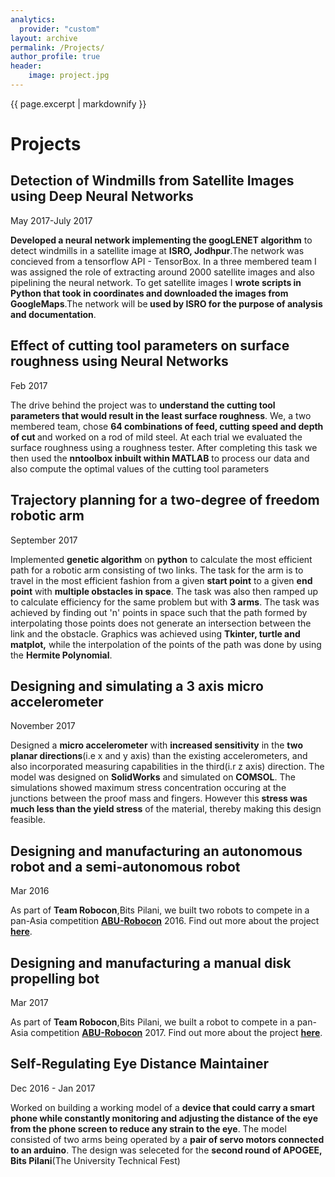 ```yaml
---
analytics:
  provider: "custom"
layout: archive
permalink: /Projects/
author_profile: true
header:
    image: project.jpg
---
```


{{ page.excerpt | markdownify }}

# Projects

## Detection of Windmills from Satellite Images using Deep Neural Networks 
<medium>May 2017-July 2017</medium>

<p><b>Developed a neural network implementing the googLENET algorithm</b> to detect windmills in a satellite image at <b>ISRO, Jodhpur</b>.The network was concieved from a tensorflow API - TensorBox. In a three membered team I was assigned the role of extracting around 2000 satellite images and also pipelining the neural network. To get satellite images I <b>wrote scripts in Python that took in coordinates and downloaded the images from GoogleMaps</b>.The network will be<b> used by ISRO for the purpose of analysis and documentation</b>. </p>

## Effect of cutting tool parameters on surface roughness using Neural Networks
<medium>Feb 2017</medium>

<p>The drive behind the project was to <b>understand the cutting tool parameters that would result in the least surface roughness</b>. We, a two membered team, chose <b>64 combinations of feed, cutting speed and depth of cut </b>and worked on a rod of mild steel. At each trial we evaluated the surface roughness using a roughness tester. After completing this task we then used the <b>nntoolbox inbuilt within MATLAB</b> to process our data and also compute the optimal values of the cutting tool parameters</p>

<a name="robocon"></a>

## Trajectory planning for a two-degree of freedom robotic arm
<medium>September 2017</medium>

<p> Implemented <b>genetic algorithm</b> on <b>python</b> to calculate the most efficient path for a robotic arm consisting of two links. The task for the arm is to travel in the most efficient fashion from a given <b>start point</b> to a given <b>end point</b> with <b>multiple obstacles in space</b>. The task was also then ramped up to calculate efficiency for the same problem but with <b>3 arms</b>. The task was achieved by finding out 'n' points in space such that the path formed by interpolating those points does not generate an intersection between the link and the obstacle. Graphics was achieved using <b>Tkinter, turtle and matplot,</b> while the interpolation of the points of the path was done by using the <b>Hermite Polynomial</b>.</p>

## Designing and simulating a 3 axis micro accelerometer
<medium>November 2017</medium>

<p> Designed a <b>micro accelerometer</b> with <b>increased sensitivity</b> in the <b>two planar directions</b>(i.e x and y axis) than the existing accelerometers, and also incorporated measuring capabilities in the third(i.r z axis) direction. The model was designed on <b>SolidWorks</b> and simulated on <b>COMSOL</b>. The simulations showed maximum stress concentration occuring at the junctions between the proof mass and fingers. However this <b>stress was much less than the yield stress</b> of the material, thereby making this design feasible.</p>

## Designing and manufacturing an autonomous robot and a semi-autonomous robot
<medium>Mar 2016</medium>

<p> As part of <b>Team Robocon</b>,Bits Pilani, we built two robots to compete in a pan-Asia competition <a href="http://aburobocon.net/"><b>ABU-Robocon</b></a> 2016. Find out more about the project <a href="/Robocon2016/"><b>here</b></a>.</p>

## Designing and manufacturing a manual disk propelling bot
<medium>Mar 2017</medium>

<p>As part of <b>Team Robocon</b>,Bits Pilani, we built a robot to compete in a pan-Asia competition <a href="http://aburobocon.net/"><b>ABU-Robocon</b></a> 2017. Find out more about the project <a href="/Robocon2017/"><b>here</b></a>.</p>

## Self-Regulating Eye Distance Maintainer
<medium>Dec 2016 - Jan 2017 </medium>

<p>Worked on building a working model of a <b>device that could carry a smart phone while constantly monitoring and adjusting the distance of the eye from the phone screen to reduce any strain to the eye</b>. The model consisted of two arms being operated by a <b>pair of servo motors connected to an arduino</b>. The design was seleceted for the <b>second round of APOGEE, Bits Pilani</b>(The University Technical Fest) </p>

